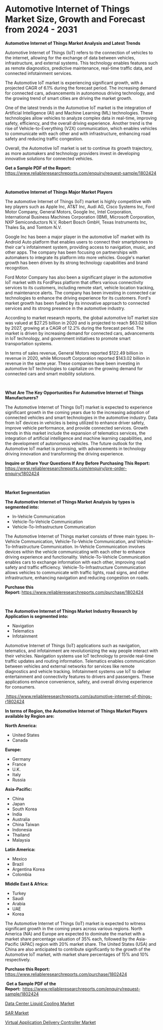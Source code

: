 <p><h1>Automotive Internet of Things Market Size, Growth and Forecast from 2024 - 2031</h1></p><p><strong>Automotive Internet of Things Market Analysis and Latest Trends</strong></p>
<p><p>Automotive Internet of Things (IoT) refers to the connection of vehicles to the internet, allowing for the exchange of data between vehicles, infrastructure, and external systems. This technology enables features such as remote diagnostics, predictive maintenance, real-time traffic data, and connected infotainment services.</p><p>The Automotive IoT market is experiencing significant growth, with a projected CAGR of 6.1% during the forecast period. The increasing demand for connected cars, advancements in autonomous driving technology, and the growing trend of smart cities are driving the market growth.</p><p>One of the latest trends in the Automotive IoT market is the integration of Artificial Intelligence (AI) and Machine Learning (ML) technologies. These technologies allow vehicles to analyze complex data in real-time, improving safety, efficiency, and the overall driving experience. Another trend is the rise of Vehicle-to-Everything (V2X) communication, which enables vehicles to communicate with each other and with infrastructure, enhancing road safety and reducing traffic congestion.</p><p>Overall, the Automotive IoT market is set to continue its growth trajectory, as more automakers and technology providers invest in developing innovative solutions for connected vehicles.</p></p>
<p><strong>Get a Sample PDF of the Report:&nbsp;</strong> <a href="https://www.reliableresearchreports.com/enquiry/request-sample/1802424">https://www.reliableresearchreports.com/enquiry/request-sample/1802424</a></p>
<p>&nbsp;</p>
<p><strong>Automotive Internet of Things Major Market Players</strong></p>
<p><p>The automotive Internet of Things (IoT) market is highly competitive with key players such as Apple Inc, AT&T Inc, Audi AG, Cisco Systems Inc, Ford Motor Company, General Motors, Google Inc, Intel Corporation, International Business Machines Corporation (IBM), Microsoft Corporation, NXP Semiconductors N.V, Robert Bosch GmbH, Texas Instruments Inc, Thales Sa, and Tomtom N.V. </p><p>Google Inc has been a major player in the automotive IoT market with its Android Auto platform that enables users to connect their smartphones to their car's infotainment system, providing access to navigation, music, and other apps. The company has been focusing on partnerships with automakers to integrate its platform into more vehicles. Google's market growth has been driven by its strong technology capabilities and brand recognition.</p><p>Ford Motor Company has also been a significant player in the automotive IoT market with its FordPass platform that offers various connectivity services to its customers, including remote start, vehicle location tracking, and maintenance alerts. The company has been investing in connected car technologies to enhance the driving experience for its customers. Ford's market growth has been fueled by its innovative approach to connected services and its strong presence in the automotive industry.</p><p>According to market research reports, the global automotive IoT market size was valued at $27.25 billion in 2020 and is projected to reach $63.02 billion by 2027, growing at a CAGR of 12.2% during the forecast period. The market is driven by increasing demand for connected cars, advancements in IoT technology, and government initiatives to promote smart transportation systems.</p><p>In terms of sales revenue, General Motors reported $122.49 billion in revenue in 2020, while Microsoft Corporation reported $143.02 billion in revenue in the same year. These companies have been investing in automotive IoT technologies to capitalize on the growing demand for connected cars and smart mobility solutions.</p></p>
<p>&nbsp;</p>
<p><strong>What Are The Key Opportunities For Automotive Internet of Things Manufacturers?</strong></p>
<p><p>The Automotive Internet of Things (IoT) market is expected to experience significant growth in the coming years due to the increasing adoption of connected vehicles and smart technologies in the automotive industry. Data from IoT devices in vehicles is being utilized to enhance driver safety, improve vehicle performance, and provide connected services. Growth trends in this market include the expansion of telematics services, the integration of artificial intelligence and machine learning capabilities, and the development of autonomous vehicles. The future outlook for the Automotive IoT market is promising, with advancements in technology driving innovation and transforming the driving experience.</p></p>
<p><strong>Inquire or Share Your Questions If Any Before Purchasing This Report:</strong> <a href="https://www.reliableresearchreports.com/enquiry/pre-order-enquiry/1802424">https://www.reliableresearchreports.com/enquiry/pre-order-enquiry/1802424</a></p>
<p>&nbsp;</p>
<p><strong>Market Segmentation</strong></p>
<p><strong>The Automotive Internet of Things Market Analysis by types is segmented into:</strong></p>
<p><ul><li>In-Vehicle Communication</li><li>Vehicle-To-Vehicle Communication</li><li>Vehicle-To-Infrastructure Communication</li></ul></p>
<p><p>The Automotive Internet of Things market consists of three main types: In-Vehicle Communication, Vehicle-To-Vehicle Communication, and Vehicle-To-Infrastructure Communication. In-Vehicle Communication involves devices within the vehicle communicating with each other to enhance driving experience and functionality. Vehicle-To-Vehicle Communication enables cars to exchange information with each other, improving road safety and traffic efficiency. Vehicle-To-Infrastructure Communication allows vehicles to communicate with traffic lights, road signs, and other infrastructure, enhancing navigation and reducing congestion on roads.</p></p>
<p><strong>Purchase this Report:&nbsp;</strong><a href="https://www.reliableresearchreports.com/purchase/1802424">https://www.reliableresearchreports.com/purchase/1802424</a></p>
<p>&nbsp;</p>
<p><strong>The Automotive Internet of Things Market Industry Research by Application is segmented into:</strong></p>
<p><ul><li>Navigation</li><li>Telematics</li><li>Infotainment</li></ul></p>
<p><p>Automotive Internet of Things (IoT) applications such as navigation, telematics, and infotainment are revolutionizing the way people interact with their vehicles. Navigation systems use IoT technology to provide real-time traffic updates and routing information. Telematics enables communication between vehicles and external networks for services like remote diagnostics and vehicle tracking. Infotainment systems use IoT to deliver entertainment and connectivity features to drivers and passengers. These applications enhance convenience, safety, and overall driving experience for consumers.</p></p>
<p><a href="https://www.reliableresearchreports.com/automotive-internet-of-things-r1802424">&nbsp;https://www.reliableresearchreports.com/automotive-internet-of-things-r1802424</a></p>
<p><strong>In terms of Region, the Automotive Internet of Things Market Players available by Region are:</strong></p>
<p>
    <p> <strong> North America: </strong>
        <ul>
            <li>United States</li>
            <li>Canada</li>
        </ul>
        </p> 
    <p> <strong> Europe: </strong>
        <ul>
            <li>Germany</li>
            <li>France</li>
            <li>U.K.</li>
            <li>Italy</li>
            <li>Russia</li>
        </ul>
        </p> 
    <p> <strong> Asia-Pacific: </strong>
        <ul>
            <li>China</li>
            <li>Japan</li>
            <li>South Korea</li>
            <li>India</li>
            <li>Australia</li>
            <li>China Taiwan</li>
            <li>Indonesia</li>
            <li>Thailand</li>
            <li>Malaysia</li>
        </ul>
        </p> 
    <p> <strong> Latin America: </strong>
        <ul>
            <li>Mexico</li>
            <li>Brazil</li>
            <li>Argentina Korea</li>
            <li>Colombia</li>
        </ul>
        </p> 
    <p> <strong> Middle East & Africa: </strong>
        <ul>
            <li>Turkey</li>
            <li>Saudi</li>
            <li>Arabia</li>
            <li>UAE</li>
            <li>Korea</li>
        </ul>
    </p>
    </p>
<p><p>The Automotive Internet of Things (IoT) market is expected to witness significant growth in the coming years across various regions. North America (NA) and Europe are expected to dominate the market with a market share percentage valuation of 35% each, followed by the Asia-Pacific (APAC) region with 20% market share. The United States (USA) and China are also anticipated to contribute significantly to the growth of the Automotive IoT market, with market share percentages of 15% and 10% respectively.</p></p>
<p><strong>Purchase this Report: </strong><a href="https://www.reliableresearchreports.com/purchase/1802424">https://www.reliableresearchreports.com/purchase/1802424</a></p>
<p>&nbsp;<strong>Get a Sample PDF of the Report:&nbsp;&nbsp;</strong><a href="https://www.reliableresearchreports.com/enquiry/request-sample/1802424">https://www.reliableresearchreports.com/enquiry/request-sample/1802424</a></p>
<p><strong></strong></p>
<p><p><a href="https://github.com/edytherolanlouisejk1miz0wig/Market-Research-Report-List-2/blob/main/data-center-liquid-cooling-market.md">Data Center Liquid Cooling Market</a></p><p><a href="https://github.com/peachesmcdowel1/Market-Research-Report-List-2/blob/main/sar-market.md">SAR Market</a></p><p><a href="https://github.com/EunaWiegad2023/Market-Research-Report-List-1/blob/main/virtual-application-delivery-controller-market.md">Virtual Application Delivery Controller Market</a></p></p>